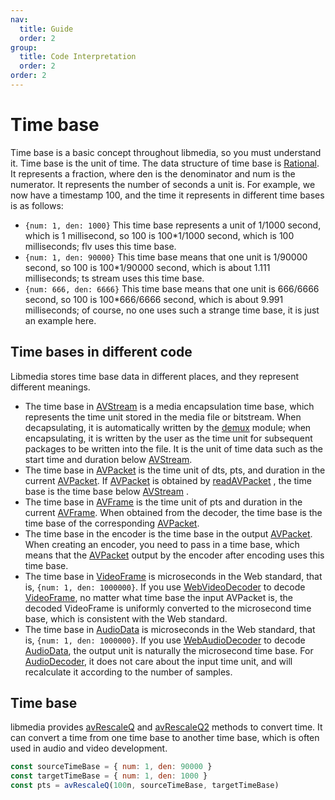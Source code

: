 ```yaml
---
nav:
  title: Guide
  order: 2
group:
  title: Code Interpretation
  order: 2
order: 2
---
```

# Time base

Time base is a basic concept throughout libmedia, so you must understand it. Time base is the unit of time. The data structure of time base is [Rational](https://zhaohappy.github.io/libmedia/docs/libmedia_api/classes/avutil_struct_rational.Rational.html). It represents a fraction, where den is the denominator and num is the numerator. It represents the number of seconds a unit is. For example, we now have a timestamp 100, and the time it represents in different time bases is as follows:

- ```{num: 1, den: 1000}``` This time base represents a unit of 1/1000 second, which is 1 millisecond, so 100 is 100*1/1000 second, which is 100 milliseconds; flv uses this time base.
- ```{num: 1, den: 90000}``` This time base means that one unit is 1/90000 second, so 100 is 100*1/90000 second, which is about 1.111 milliseconds; ts stream uses this time base.
- ```{num: 666, den: 6666}``` This time base means that one unit is 666/6666 second, so 100 is 100*666/6666 second, which is about 9.991 milliseconds; of course, no one uses such a strange time base, it is just an example here.

## Time bases in different code

Libmedia stores time base data in different places, and they represent different meanings.

- The time base in [AVStream](https://zhaohappy.github.io/libmedia/docs/libmedia_api/classes/avutil_AVStream.AVStream.html) is a media encapsulation time base, which represents the time unit stored in the media file or bitstream. When decapsulating, it is automatically written by the [demux](https://zhaohappy.github.io/libmedia/docs/libmedia_api/modules/avformat_demux.html) module; when encapsulating, it is written by the user as the time unit for subsequent packages to be written into the file. It is the unit of time data such as the start time and duration below [AVStream](https://zhaohappy.github.io/libmedia/docs/libmedia_api/classes/avutil_AVStream.AVStream.html).
- The time base in [AVPacket](https://zhaohappy.github.io/libmedia/docs/libmedia_api/classes/avutil_struct_avpacket.AVPacket.html) is the time unit of dts, pts, and duration in the current [AVPacket](https://zhaohappy.github.io/libmedia/docs/libmedia_api/classes/avutil_struct_avpacket.AVPacket.html). If [AVPacket](https://zhaohappy.github.io/libmedia/docs/libmedia_api/classes/avutil_struct_avpacket.AVPacket.html) is obtained by [readAVPacket](https://zhaohappy.github.io/libmedia/docs/libmedia_api/functions/avformat_demux.readAVPacket.html) , the time base is the time base below [AVStream](https://zhaohappy.github.io/libmedia/docs/libmedia_api/classes/avutil_AVStream.AVStream.html) .
- The time base in [AVFrame](https://zhaohappy.github.io/libmedia/docs/libmedia_api/classes/avutil_struct_avframe.AVFrame.html) is the time unit of pts and duration in the current [AVFrame](https://zhaohappy.github.io/libmedia/docs/libmedia_api/classes/avutil_struct_avframe.AVFrame.html). When obtained from the decoder, the time base is the time base of the corresponding [AVPacket](https://zhaohappy.github.io/libmedia/docs/libmedia_api/classes/avutil_struct_avpacket.AVPacket.html).
- The time base in the encoder is the time base in the output [AVPacket](https://zhaohappy.github.io/libmedia/docs/libmedia_api/classes/avutil_struct_avpacket.AVPacket.html). When creating an encoder, you need to pass in a time base, which means that the [AVPacket](https://zhaohappy.github.io/libmedia/docs/libmedia_api/classes/avutil_struct_avpacket.AVPacket.html) output by the encoder after encoding uses this time base.
- The time base in [VideoFrame](https://developer.mozilla.org/en-US/docs/Web/API/VideoFrame) is microseconds in the Web standard, that is, ```{num: 1, den: 1000000}```. If you use [WebVideoDecoder](https://zhaohappy.github.io/libmedia/docs/libmedia_api/classes/avcodec_webcodec_VideoDecoder.WebVideoDecoder.html) to decode [VideoFrame](https://developer.mozilla.org/en-US/docs/Web/API/VideoFrame), no matter what time base the input AVPacket is, the decoded VideoFrame is uniformly converted to the microsecond time base, which is consistent with the Web standard.
- The time base in [AudioData](https://developer.mozilla.org/en-US/docs/Web/API/AudioData) is microseconds in the Web standard, that is, ```{num: 1, den: 1000000}```. If you use [WebAudioDecoder](https://zhaohappy.github.io/libmedia/docs/libmedia_api/classes/avcodec_webcodec_AudioDecoder.WebAudioDecoder.html) to decode [AudioData](https://developer.mozilla.org/en-US/docs/Web/API/AudioData), the output unit is naturally the microsecond time base. For [AudioDecoder](https://developer.mozilla.org/en-US/docs/Web/API/AudioDecoder), it does not care about the input time unit, and will recalculate it according to the number of samples.

## Time base 

libmedia provides [avRescaleQ](https://zhaohappy.github.io/libmedia/docs/libmedia_api/functions/avutil_util_rational.avRescaleQ.html) and [avRescaleQ2](https://zhaohappy.github.io/libmedia/docs/libmedia_api/functions/avutil_util_rational.avRescaleQ2.html) methods to convert time. It can convert a time from one time base to another time base, which is often used in audio and video development.

```javascript
const sourceTimeBase = { num: 1, den: 90000 }
const targetTimeBase = { num: 1, den: 1000 }
const pts = avRescaleQ(100n, sourceTimeBase, targetTimeBase)
```


